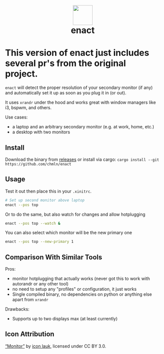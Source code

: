 <h1 align=center> <img src="https://user-images.githubusercontent.com/11352152/79083479-91ec3280-7cfc-11ea-9f81-045acc4f8ec0.png" width=64 align=top /><br/>enact</h1>

# This version of enact just includes several pr's from the original project.

`enact` will detect the proper resolution of your secondary monitor (if any) and automatically set it up as soon as you plug it in (or out).

It uses `xrandr` under the hood and works great with window managers like i3, bspwm, and others.

Use cases:
- a laptop and an arbitrary secondary monitor (e.g. at work, home, etc.)
- a desktop with two monitors

## Install

Download the binary from [releases](https://github.com/chmln/enact/releases) or install via cargo: `cargo install --git https://github.com/chmln/enact`

## Usage

Test it out then place this in your `.xinitrc`.

```sh
# Set up second monitor above laptop
enact --pos top
```

Or to do the same, but also watch for changes and allow hotplugging

```sh
enact --pos top --watch &
```

You can also select which monitor will be the new primary one

```sh
enact --pos top --new-primary 1
```

## Comparison With Similar Tools

Pros:
- monitor hotplugging that actually works (never got this to work with autorandr or any other tool)
- no need to setup any "profiles" or configuration, it just works
- Single compiled binary, no dependencies on python or anything else apart from `xrandr`

Drawbacks:
- Supports up to two displays max (at least currently)

## Icon Attribution

[“Monitor”](https://www.iconfinder.com/icons/4064140/computer_hardware_monitor_screen_technology_icon) by [icon lauk](https://www.iconfinder.com/andhikairfani), licensed under CC BY 3.0.
